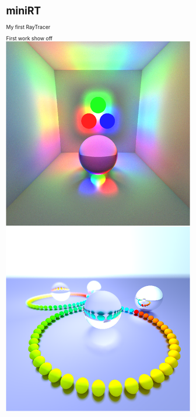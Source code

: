 # miniRT
My first RayTracer

First work show off
![screenshot](images/colored_lights.png)
![screenshot](images/circle_sphere.png)
